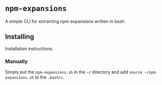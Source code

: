 # `npm-expansions`

A simple CLI for extracting npm expansions written in bash.

## Installing

Installation instructions:

### Manually

Simply put the `npm-expansions.sh` in the `~/` directory and add `source ~/npm-expansions.sh` to the `.bashrc`.
